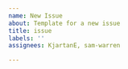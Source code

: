 ```yaml
---
name: New Issue
about: Template for a new issue
title: issue
labels: ''
assignees: KjartanE, sam-warren

---
```


#
